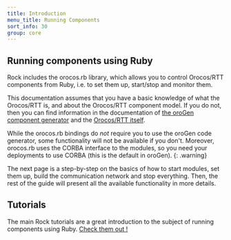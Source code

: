 ```yaml
---
title: Introduction
menu_title: Running Components
sort_info: 30
group: core
---
```


Running components using Ruby
-----------------------------

Rock includes the orocos.rb library, which allows you to control Orocos/RTT
components from Ruby, i.e. to set them up, start/stop and monitor them.

This documentation assumes that you have a basic knowledge of what the Orocos/RTT is, and about the
Orocos/RTT component model. If you do not, then you can find information in the
documentation of [the oroGen component generator](../orogen/index.html) and the
[Orocos/RTT itself](http://orocos.org/rtt).

While the orocos.rb bindings do *not* require you to use the oroGen code
generator, some functionality will not be available if you don't. Moreover,
orocos.rb uses the CORBA interface to the modules, so you need your deployments
to use CORBA (this is the default in oroGen).
{: .warning}

The next page is a step-by-step on the basics of how to start modules, set them
up, build the communication network and stop everything. Then, the rest of the
guide will present all the available functionality in more details.

Tutorials
---------
The main Rock tutorials are a great introduction to the subject of running
components using Ruby. [Check them out !](../tutorials/index.html)
